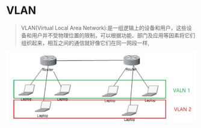 # VLAN


>VLAN(Virtual Local Area Network):是一组逻辑上的设备和用户，这些设备和用户并不受物理位置的限制，可以根据功能、部门及应用等因素将它们组织起来，相互之间的通信就好像它们在同一网段一样,

![](../images/37.png)	